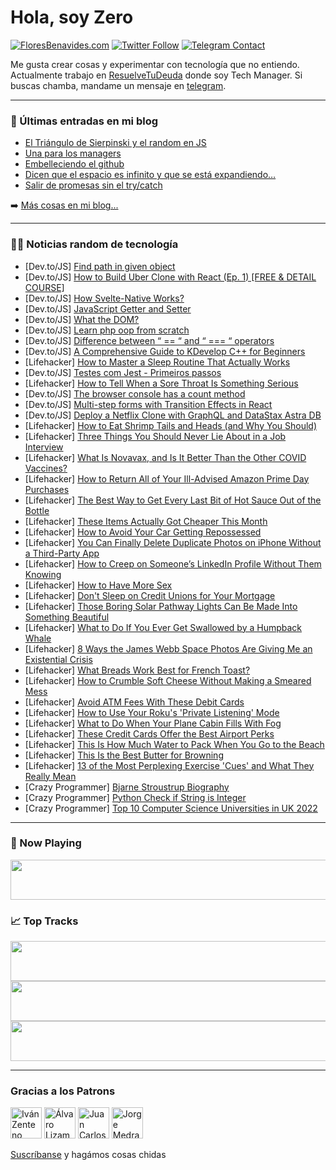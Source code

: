 # Hola, soy Zero

[![FloresBenavides.com](https://img.shields.io/website?down_message=oops&label=MiBlog&style=for-the-badge&up_message=online&url=https%3A%2F%2Ffloresbenavides.com)](https://floresbenavides.com) [![Twitter Follow](https://img.shields.io/twitter/follow/ZeroDragon?color=%231DA1F2&label=Follow&logo=twitter&logoColor=ffffff&style=for-the-badge)](https://twitter.com/zerodragon) [![Telegram Contact](https://img.shields.io/badge/escr%C3%ADbeme-ZeroDragon-%2326A5E4?style=for-the-badge&logo=telegram)](https://t.me/zerodragon)

Me gusta crear cosas y experimentar con tecnología que no entiendo.
Actualmente trabajo en [ResuelveTuDeuda](http://github.com/resuelve) donde soy Tech Manager.
Si buscas chamba, mandame un mensaje en [telegram](https://t.me/zerodragon).

---

### 📕 Últimas entradas en mi blog
<!-- BLOG-POST-LIST:START -->
- [El Triángulo de Sierpinski y el random en JS](https://floresbenavides.com/el-triangulo-de-sierpinski-y-el-random-en-js/)
- [Una para los managers](https://floresbenavides.com/una-para-los-managers/)
- [Embelleciendo el github](https://floresbenavides.com/embelleciendo-el-github/)
- [Dicen que el espacio es infinito y que se está expandiendo…](https://floresbenavides.com/dicen-que-el-espacio-es-infinito-y-que-se-esta-expandiendo/)
- [Salir de promesas sin el try/catch](https://floresbenavides.com/salir-de-promesas-sin-el-try-catch/)
<!-- BLOG-POST-LIST:END -->

➡️ [Más cosas en mi blog...](https://floresbenavides.com)

---

### 👨‍💻 Noticias random de tecnología
<!-- TECH-POSTS:START -->
- [Dev.to/JS] [Find path in given object](https://dev.to/urstrulyvishwak/find-path-in-given-object-2il8)
- [Dev.to/JS] [How to Build Uber Clone with React &lpar;Ep. 1&rpar; [FREE &amp; DETAIL COURSE]](https://dev.to/hieptl/how-to-build-uber-clone-with-react-ep-1-gop)
- [Dev.to/JS] [How Svelte-Native Works?](https://dev.to/deotyma/how-svelte-native-works-2pel)
- [Dev.to/JS] [JavaScript Getter and Setter](https://dev.to/professionalw0/javascript-getter-and-setter-471j)
- [Dev.to/JS] [What the DOM?](https://dev.to/acortez8988/what-the-dom-39b0)
- [Dev.to/JS] [Learn php oop from scratch](https://dev.to/professionalw0/learn-php-oop-from-scratch-c30)
- [Dev.to/JS] [Difference between “ == “ and “ === “ operators](https://dev.to/professionalw0/difference-between-and-operators-2o5n)
- [Dev.to/JS] [A Comprehensive Guide to KDevelop C++ for Beginners](https://dev.to/professionalw0/a-comprehensive-guide-to-kdevelop-c-for-beginners-fi4)
- [Lifehacker] [How to Master a Sleep Routine That Actually Works](https://lifehacker.com/how-to-master-a-sleep-routine-that-actually-works-1849180354)
- [Dev.to/JS] [Testes com Jest - Primeiros passos](https://dev.to/andersonmalheiro/testes-com-jest-primeiros-passos-1l7p)
- [Lifehacker] [How to Tell When a Sore Throat Is Something Serious](https://lifehacker.com/how-to-tell-when-a-sore-throat-is-something-serious-1849180168)
- [Dev.to/JS] [The browser console has a count method](https://dev.to/codepo8/the-browser-console-has-a-count-method-5cj7)
- [Dev.to/JS] [Multi-step forms with Transition Effects in React](https://dev.to/asayerio_techblog/multi-step-forms-with-transition-effects-in-react-1fld)
- [Dev.to/JS] [Deploy a Netflix Clone with GraphQL and DataStax Astra DB](https://dev.to/datastax/deploy-a-netflix-clone-with-graphql-and-datastax-astra-db-3a4c)
- [Lifehacker] [How to Eat Shrimp Tails and Heads &lpar;and Why You Should&rpar;](https://lifehacker.com/how-to-eat-shrimp-tails-and-heads-and-why-you-should-1849179239)
- [Lifehacker] [Three Things You Should Never Lie About in a Job Interview](https://lifehacker.com/three-things-you-should-never-lie-about-in-a-job-interv-1849179570)
- [Lifehacker] [What Is Novavax, and Is It Better Than the Other COVID Vaccines?](https://lifehacker.com/what-is-novavax-and-is-it-better-than-the-other-covid-1849179412)
- [Lifehacker] [How to Return All of Your Ill-Advised Amazon Prime Day Purchases](https://lifehacker.com/how-to-return-all-of-your-ill-advised-amazon-prime-day-1849179296)
- [Lifehacker] [The Best Way to Get Every Last Bit of Hot Sauce Out of the Bottle](https://lifehacker.com/the-best-way-to-get-every-last-bit-of-hot-sauce-out-of-1849178907)
- [Lifehacker] [These Items Actually Got Cheaper This Month](https://lifehacker.com/these-items-actually-got-cheaper-this-month-1849179215)
- [Lifehacker] [How to Avoid Your Car Getting Repossessed](https://lifehacker.com/how-to-avoid-your-car-getting-repossessed-1849178720)
- [Lifehacker] [You Can Finally Delete Duplicate Photos on iPhone Without a Third-Party App](https://lifehacker.com/you-can-finally-delete-duplicate-photos-on-iphone-witho-1849172210)
- [Lifehacker] [How to Creep on Someone’s LinkedIn Profile Without Them Knowing](https://lifehacker.com/how-to-creep-on-someone-s-linkedin-profile-without-them-1849178015)
- [Lifehacker] [How to Have More Sex](https://lifehacker.com/how-to-have-more-sex-1849178083)
- [Lifehacker] [Don&#39;t Sleep on Credit Unions for Your Mortgage](https://lifehacker.com/dont-sleep-on-credit-unions-for-your-mortgage-1849177951)
- [Lifehacker] [Those Boring Solar Pathway Lights Can Be Made Into Something Beautiful](https://lifehacker.com/those-boring-solar-pathway-lights-can-be-made-into-some-1849176580)
- [Lifehacker] [What to Do If You Ever Get Swallowed by a Humpback Whale](https://lifehacker.com/what-to-do-if-you-ever-get-swallowed-by-a-humpback-whal-1849175571)
- [Lifehacker] [8 Ways the James Webb Space Photos Are Giving Me an Existential Crisis](https://lifehacker.com/8-ways-the-james-webb-space-photos-are-giving-me-an-exi-1849175463)
- [Lifehacker] [What Breads Work Best for French Toast?](https://lifehacker.com/what-breads-work-best-for-french-toast-1849175684)
- [Lifehacker] [How to Crumble Soft Cheese Without Making a Smeared Mess](https://lifehacker.com/how-to-crumble-soft-cheese-without-making-a-smeared-mes-1849176001)
- [Lifehacker] [Avoid ATM Fees With These Debit Cards](https://lifehacker.com/avoid-atm-fees-with-these-debit-cards-1849165852)
- [Lifehacker] [How to Use Your Roku&#39;s &#39;Private Listening&#39; Mode](https://lifehacker.com/how-to-use-your-rokus-private-listening-mode-1849174545)
- [Lifehacker] [What to Do When Your Plane Cabin Fills With Fog](https://lifehacker.com/what-to-do-when-your-plane-cabin-fills-with-fog-1849174484)
- [Lifehacker] [These Credit Cards Offer the Best Airport Perks](https://lifehacker.com/these-credit-cards-offer-the-best-airport-perks-1849174585)
- [Lifehacker] [This Is How Much Water to Pack When You Go to the Beach](https://lifehacker.com/this-is-how-much-water-to-pack-when-you-go-to-the-beach-1849174476)
- [Lifehacker] [This Is the Best Butter for Browning](https://lifehacker.com/this-is-the-best-butter-for-browning-1849174807)
- [Lifehacker] [13 of the Most Perplexing Exercise &#39;Cues&#39; and What They Really Mean](https://lifehacker.com/13-of-the-most-perplexing-exercise-cues-and-what-they-r-1849170702)
- [Crazy Programmer] [Bjarne Stroustrup Biography](https://www.thecrazyprogrammer.com/2022/07/bjarne-stroustrup-biography.html)
- [Crazy Programmer] [Python Check if String is Integer](https://www.thecrazyprogrammer.com/2022/07/python-check-if-string-is-integer.html)
- [Crazy Programmer] [Top 10 Computer Science Universities in UK 2022](https://www.thecrazyprogrammer.com/2022/07/computer-science-universities-in-uk.html)<!-- TECH-POSTS:END -->

---

### 🎵 Now Playing
<a href="https://spotify-now-playing-dun.vercel.app/now-playing?open"><img src="https://spotify-now-playing-dun.vercel.app/now-playing" width="540" height="64"></a>

### 📈 Top Tracks
<a href="https://spotify-now-playing-dun.vercel.app/top-tracks?i=1&open"><img src="https://spotify-now-playing-dun.vercel.app/top-tracks?i=1" width="540" height="64"></a>
<a href="https://spotify-now-playing-dun.vercel.app/top-tracks?i=2&open"><img src="https://spotify-now-playing-dun.vercel.app/top-tracks?i=2" width="540" height="64"></a>
<a href="https://spotify-now-playing-dun.vercel.app/top-tracks?i=3&open"><img src="https://spotify-now-playing-dun.vercel.app/top-tracks?i=3" width="540" height="64"></a>

---

### Gracias a los Patrons
[<img src="https://avatars.githubusercontent.com/u/243380?v=4" alt="Iván Zenteno" width="50px">](https://github.com/k001) [<img src="https://avatars.githubusercontent.com/u/19955639?v=4" alt="Álvaro Lizama" width="50px">](https://github.com/alvarolizama) [<img src="https://avatars.githubusercontent.com/u/2718753?v=4" alt="Juan Carlos Ruiz" width="50px">](https://github.com/JuanCrg90) [<img src="https://avatars.githubusercontent.com/u/37025?v=4" alt="Jorge Medrano" width="50px">](https://github.com/h1pp1e) 

[Suscríbanse](https://www.patreon.com/zerodragon) y hagámos cosas chidas
